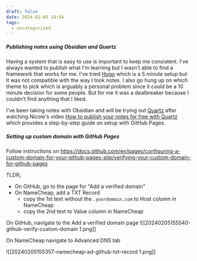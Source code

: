```yaml
---
draft: false
date: 2024-02-05 14:54
tags:
  - uncategorized
---
```

##### Publishing notes using Obsidian and Quartz
Having a system that is easy to use is important to keep me consistent. I've always wanted to publish what I'm learning but I wasn't able to find a framework that works for me. I've tried [Hugo](https://gohugo.io) which is a 5 minute setup but it was not compatible with the way I took notes. I also go hung up on which theme to pick which is arguably a personal problem since it could be a 10 minute decision for some people. But for me it was a dealbreaker because I couldn't find anything that I liked. 

I've been taking notes with Obsidian and will be trying out [Quartz](https://github.com/jackyzha0/quartz) after watching Nicole's video [How to publish your notes for free with Quartz](https://www.youtube.com/watch?v=6s6DT1yN4dw&ab_channel=NicolevanderHoeven) which provides a step-by-step guide on setup with GitHub Pages. 

##### Setting up custom domain with GitHub Pages
Follow instructions on https://docs.github.com/en/pages/configuring-a-custom-domain-for-your-github-pages-site/verifying-your-custom-domain-for-github-pages 

TLDR;
- On GitHub, go to the page for "Add a verified domain"
- On NameCheap, add a TXT Record 
	- copy the 1st text without the `.yourdomain.com` to Host column in NameCheap
	- copy the 2nd text to Value column in NameCheap

On GitHub, navigate to the Add a verified domain page
![[20240205155540-github-verify-custom-domain 1.png]]

On NameCheap navigate to Advanced DNS tab


![[20240205155357-namecheap-ad-github-txt-record 1.png]]


